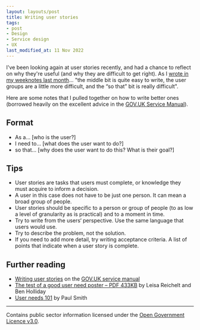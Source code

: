 ```yaml
---
layout: layouts/post
title: Writing user stories
tags:
- post
- Design
- Service design
- UX
last_modified_at: 11 Nov 2022
---
```


I've been looking again at user stories recently, and had a chance to reflect on why they're useful (and why they are difficult to get right). As I [wrote in my weeknotes last month](/blog/weeknotes-series-03-episode-05/)… "the middle bit is quite easy to write, the user groups are a little more difficult, and the “so that” bit is really difficult".

Here are some notes that I pulled together on how to write better ones (borrowed heavily on the excellent advice in the [GOV.UK Service Manual](https://www.gov.uk/service-manual)).

## Format
- As a… [who is the user?]
- I need to… [what does the user want to do?]
- so that… [why does the user want to do this? What is their goal?]

## Tips
- User stories are tasks that users must complete, or knowledge they must acquire to inform a decision.
- A user in this case does not have to be just one person. It can mean a broad group of people.
- User stories should be specific to a person or group of people (to as low a level of granularity as is practical) and to a moment in time.
- Try to write from the users‘ perspective. Use the same language that users would use.
- Try to describe the problem, not the solution.
- If you need to add more detail, try writing acceptance criteria. A list of points that indicate when a user story is complete.

## Further reading
- [Writing user stories](https://www.gov.uk/service-manual/agile-delivery/writing-user-stories) on the [GOV.UK service manual](https://www.gov.uk/service-manual)
- [The test of a good user need poster – PDF 433KB](http://www.hollidazed.co.uk/wp-content/uploads/artwork/the-test-of-a-good-user-need.pdf) by Leisa Reichelt and Ben Holliday
- [User needs 101](https://paulsmith.site/posts/userneeds-101/) by Paul Smith

*** 

Contains public sector information licensed under the <a href="https://www.nationalarchives.gov.uk/doc/open-government-licence/version/3/">Open Government Licence v3.0</a>.
